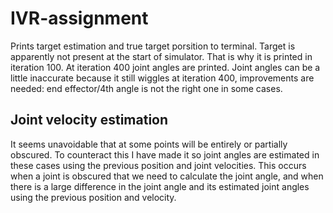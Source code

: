 # IVR-assignment
Prints target estimation and true target porsition to terminal. Target is apparently not present at the start of simulator. That is why it is printed in iteration 100. At iteration 400 joint angles are printed. Joint angles can be a little inaccurate because it still wiggles at iteration 400, improvements are needed: end effector/4th angle is not the right one in some cases.

## Joint velocity estimation
It seems unavoidable that at some points will be entirely or partially obscured. To counteract this I have made it so joint angles are estimated in these cases using the previous position and joint velocities. This occurs when a joint is obscured that we need to calculate the joint angle, and when there is a large difference in the joint angle and its estimated joint angles using the previous position and velocity.
